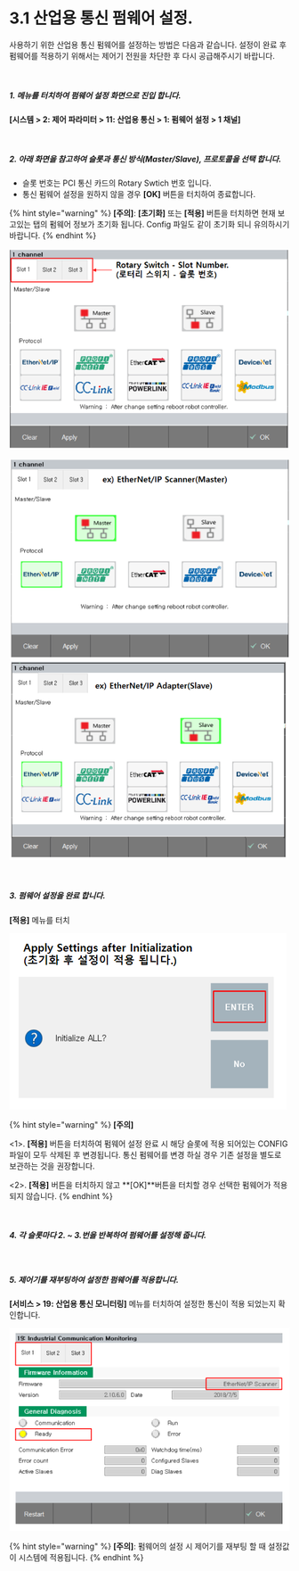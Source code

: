﻿# 3.1 산업용 통신 펌웨어 설정.

사용하기 위한 산업용 통신 펌웨어를 설정하는 방법은 다음과 같습니다. 설정이 완료 후 펌웨어를 적용하기 위해서는 제어기 전원을 차단한 후 다시 공급해주시기 바랍니다.

<br>

##### 1. 메뉴를 터치하여 펌웨어 설정 화면으로 진입 합니다.
**\[시스템 > 2: 제어 파라미터 > 11: 산업용 통신 > 1: 펌웨어 설정 > 1 채널]** 


<br>

##### 2. 아래 화면을 참고하여 슬롯과 통신 방식(Master/Slave), 프로토콜을 선택 합니다.
   * 슬롯 번호는 PCI 통신 카드의 Rotary Swtich 번호 입니다.
   * 통신 펌웨어 설정을 원하지 않을 경우 **\[OK]** 버튼을 터치하여 종료합니다.

{% hint style="warning" %}
**\[주의]**: **\[초기화]** 또는 **\[적용]** 버튼을 터치하면 현재 보고있는 탭의 펌웨어 정보가 초기화 됩니다. Config 파일도 같이 초기화 되니 유의하시기 바랍니다.
{% endhint %}

![[그림 3.1-1 산업용 통신 설정 화면]](<../_assets/3-Settings-Industrial-Communication/3.1-Setting-Firmware/image_1.png>)

![[그림 3.1-2 산업용 통신 설정 화면(master)]](<../_assets/3-Settings-Industrial-Communication/3.1-Setting-Firmware/image_2.png>) ![[그림 3.1-3 산업용 통신 설정 화면(Slave)]](<../_assets/3-Settings-Industrial-Communication/3.1-Setting-Firmware/image_3.png>)

<br>

##### 3. 펌웨어 설정을 완료 합니다.
**\[적용]** 메뉴를 터치

![[그림 3.1-4 산업용 통신 설정 화면]](<../_assets/3-Settings-Industrial-Communication/3.1-Setting-Firmware/image_4.png>)

{% hint style="warning" %}
**\[주의]**

<1>. **\[적용]** 버튼을 터치하여 펌웨어 설정 완료 시 해당 슬롯에 적용 되어있는 CONFIG 파일이 모두 삭제된 후 변경됩니다. 통신 펌웨어를 변경 하실 경우 기존 설정을 별도로 보관하는 것을 권장합니다.

<2>. **\[적용]** 버튼을 터치하지 않고 **\[OK]**버튼을 터치할 경우 선택한 펌웨어가 적용되지 않습니다.
{% endhint %}

<br>

##### 4. 각 슬롯마다 2. \~ 3.번을 반복하여 펌웨어를 설정해 줍니다.

<br>

##### 5. 제어기를 재부팅하여 설정한 펌웨어를 적용합니다.
**\[서비스 > 19: 산업용 통신 모니터링]** 메뉴를 터치하여 설정한 통신이 적용 되었는지 확인합니다.

![[그림 3.1-5 산업용 통신 설정 화면]](<../_assets/3-Settings-Industrial-Communication/3.1-Setting-Firmware/image_5.png>)



{% hint style="warning" %}
**\[주의]**: 펌웨어의 설정 시 제어기를 재부팅 할 때 설정값이 시스템에 적용됩니다.
{% endhint %}
